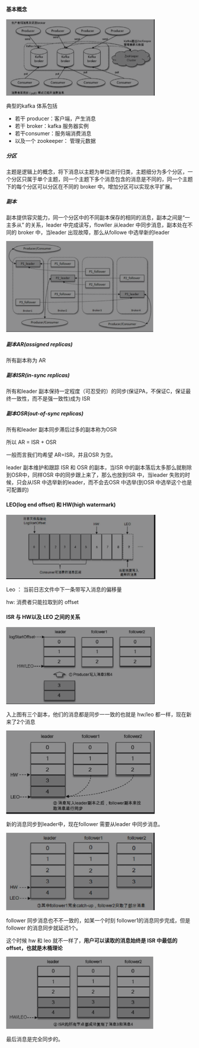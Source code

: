 #### 基本概念

![a](./imgs/体系结构.png)

典型的kafka 体系包括

* 若干 producer：客户端，产生消息
* 若干 broker：kafka 服务器实例
* 若干consumer：服务端消费消息
* 以及一个 zookeeper： 管理元数据

##### 分区

主题是逻辑上的概念，将下消息以主题为单位进行归类，主题细分为多个分区，一个分区只属于单个主题，同一个主题下多个消息包含的消息是不同的，同一个主题下的每个分区可以分区在不同的 broker 中。增加分区可以实现水平扩展。

##### 副本

副本提供容灾能力，同一个分区中的不同副本保存的相同的消息，副本之间是“一主多从” 的关系，leader 中完成读写，flowller 从leader 中同步消息，副本处在不同的 broker 中，当leader 出现故障，那么从followe 中选举新的leader

![a](./imgs/多副本架构.png)

##### 副本AR(assigned replicas)

所有副本称为 AR

##### 副本ISR(in-sync replicas)

所有和leader 副本保持一定程度（可忍受的）的同步(保证PA，不保证C，保证最终一致性，而不是强一致性)成为 ISR

##### 副本OSR(out-of-sync replicas)

所有和leader 副本同步滞后过多的副本称为OSR

所以 AR = ISR + OSR

一般而言我们均希望 AR=ISR，并且OSR 为空。

leader 副本维护和跟踪 ISR 和 OSR 的副本，当ISR 中的副本落后太多那么就剔除到OSR中，同样OSR 中的同步跟上来了，那么也放到ISR 中，当leader 失败的时候，只会从ISR 中选举新的leader，而不会去OSR 中选举(到OSR 中选举这个也是可配置的)



#### LEO(log end offset) 和 HW(high watermark)

![a](./imgs/hw_leo.png)



Leo ： 当前日志文件中下一条带写入消息的偏移量

hw: 消费者只能拉取到的 offset



#### ISR 与 HW以及 LEO 之间的关系

![a](./imgs/hw_leo1.png)

入上图有三个副本，他们的消息都是同步一一致的也就是 hw/leo 都一样，现在新来了2个消息

![a](./imgs/hw_leo2.png)

新的消息同步到leader中，现在follower 需要从leader 中同步消息。

![a](./imgs/hw_leo3.png)

follower 同步消息也不不一致的，如某一个时刻 follower1的消息同步完成，但是follower 的消息同步就延迟1个。

这个时候 hw 和 leo 就不一样了，**用户可以读取的消息始终是 ISR 中最低的offset，也就是木桶理论**

![a](./imgs/hw_leo4.png)

最后消息是完全同步的。

